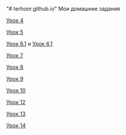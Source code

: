 "# terhoor.github.io" 
Мои домашние задания

[Урок 4](terhoor.github.io/lesson_4 "Урок 4" )

[Урок 5](terhoor.github.io/lesson_5 "Урок 5" )

[Урок 6.1](terhoor.github.io/lesson_6.1 "Урок 6.1" ) и [Урок 6.1](terhoor.github.io/lesson_6.2 "Урок 6.2" )

[Урок 7](terhoor.github.io/lesson_7 "Урок 7" )

[Урок 8](terhoor.github.io/lesson_8 "Урок 8" )

[Урок 9](terhoor.github.io/lesson_9 "Урок 9" )

[Урок 10](https://github.com/terhoor/terhoor.github.io/blob/master/lesson_10/main.less "Урок 10" )

[Урок 12](terhoor.github.io/lesson_4 "Урок 12" )

[Урок 13](terhoor.github.io/lesson_4 "Урок 13" )

[Урок 14](terhoor.github.io/lesson_4 "Урок 14" )
